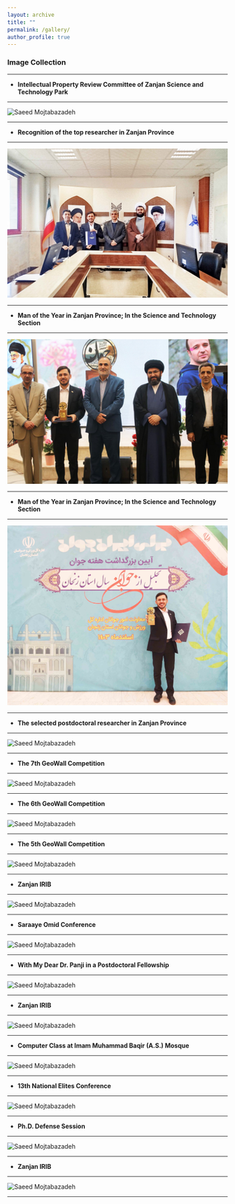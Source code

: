 ```yaml
---
layout: archive
title: ""
permalink: /gallery/
author_profile: true
---
```


### **Image Collection**
___   


* **Intellectual Property Review Committee of Zanjan Science and Technology Park**    

___

  ![Saeed Mojtabazadeh](https://bayanbox.ir/view/8224987909492318643/1745662790996-edited-LQ3.jpg)     
     
___   


* **Recognition of the top researcher in Zanjan Province**    

___

  ![Saeed Mojtabazadeh](https://github.com/mojtabazadeh/mojtabazadeh.github.io/blob/main/images/IMG_20250320_084512_072%20LQ.jpg?raw=true)     
     
___   


* **Man of the Year in Zanjan Province; In the Science and Technology Section**    

___

  ![Saeed Mojtabazadeh](https://github.com/mojtabazadeh/mojtabazadeh.github.io/blob/main/images/IMG_20250318_102610_255.jpg?raw=true)     
  
___   


* **Man of the Year in Zanjan Province; In the Science and Technology Section**    

___

  ![Saeed Mojtabazadeh](https://github.com/mojtabazadeh/mojtabazadeh.github.io/blob/main/images/20250315_2235012.jpg?raw=true)     
  
___   


* **The selected postdoctoral researcher in Zanjan Province**    

___

  ![Saeed Mojtabazadeh](https://github.com/mojtabazadeh/mojtabazadeh.github.io/blob/main/images/IMG_5612%20LQ.jpg?raw=true)     
  
___   


* **The 7th GeoWall Competition**    

___

  ![Saeed Mojtabazadeh](https://github.com/mojtabazadeh/mojtabazadeh.github.io/blob/main/images/IMG1.jpg?raw=true)     
  
___
  
* **The 6th GeoWall Competition**
      
___

 ![Saeed Mojtabazadeh](https://github.com/mojtabazadeh/mojtabazadeh.github.io/blob/main/images/IMG5.jpg?raw=true)    
 
___

* **The 5th GeoWall Competition**

___

 ![Saeed Mojtabazadeh](https://github.com/mojtabazadeh/mojtabazadeh.github.io/blob/main/images/IMG6.jpg?raw=true)    
 
___

* **Zanjan IRIB**    

___

![Saeed Mojtabazadeh](https://github.com/mojtabazadeh/mojtabazadeh.github.io/blob/main/images/20220606_215243.jpg?raw=true)    

___

* **Saraaye Omid Conference**    

___

![Saeed Mojtabazadeh](https://github.com/mojtabazadeh/mojtabazadeh.github.io/blob/main/images/IMG8.jpg?raw=true)    

___

* **With My Dear Dr. Panji in a Postdoctoral Fellowship**    

___

![Saeed Mojtabazadeh](https://github.com/mojtabazadeh/mojtabazadeh.github.io/blob/main/images/IMG10.jpg?raw=true)    

___

* **Zanjan IRIB**    

___

![Saeed Mojtabazadeh](https://github.com/mojtabazadeh/mojtabazadeh.github.io/blob/main/images/IMG9.jpg?raw=true)    

___

* **Computer Class at Imam Muhammad Baqir (A.S.) Mosque**    

___


![Saeed Mojtabazadeh](https://github.com/mojtabazadeh/mojtabazadeh.github.io/blob/main/images/IMG11.jpg?raw=true)    

___

* **13th National Elites Conference**    

___

![Saeed Mojtabazadeh](https://github.com/mojtabazadeh/mojtabazadeh.github.io/blob/main/images/IMG7.jpg?raw=true)    

___

* **Ph.D. Defense Session**    

___

![Saeed Mojtabazadeh](https://github.com/mojtabazadeh/mojtabazadeh.github.io/blob/main/images/IMG12.jpg?raw=true)    

___
* **Zanjan IRIB**    

___


![Saeed Mojtabazadeh](https://github.com/mojtabazadeh/mojtabazadeh.github.io/blob/main/images/IMG13.jpg?raw=true)    

___

